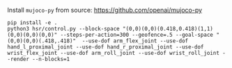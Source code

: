 Install `mujoco-py` from source: https://github.com/openai/mujoco-py

```
pip install -e .
python3 hsr/control.py --block-space "(0,0)(0,0)(0.418,0.418)(1,1)(0,0)(0,0)(0,0)" --steps-per-action=300 --geofence=.5 --goal-space "(0,0)(0,0)(.418,.418)"  --use-dof arm_flex_joint --use-dof hand_l_proximal_joint --use-dof hand_r_proximal_joint --use-dof wrist_flex_joint --use-dof arm_roll_joint --use-dof wrist_roll_joint --render --n-blocks=1

```
